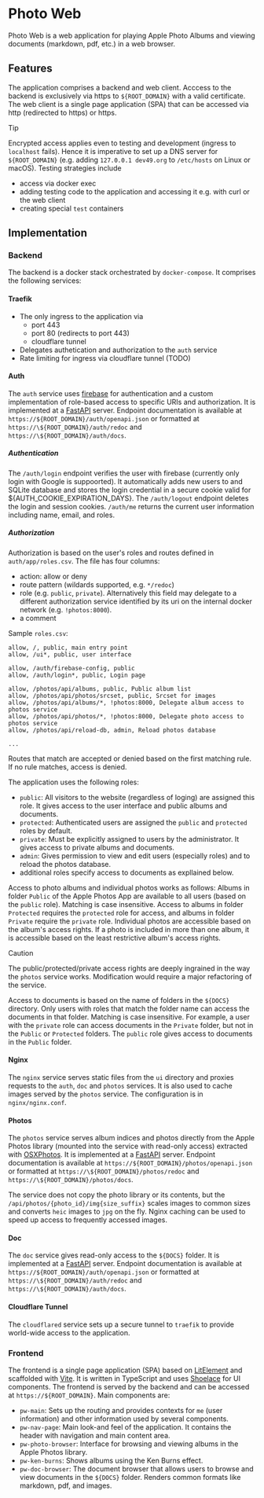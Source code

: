 # Photo Web

Photo Web is a web application for playing Apple Photo Albums and viewing documents (markdown, pdf, etc.) in a web browser.

## Features

The application comprises a backend and web client. Acccess to the backend  is exclusively via https to `${ROOT_DOMAIN}` with a valid certificate. The web client is a single page application (SPA) that can be accessed via http (redirected to https) or https.

> [!TIP]
> Encrypted access applies even to testing and development (ingress to `localhost` fails). Hence it is imperative to set up a DNS server for `${ROOT_DOMAIN}` (e.g. adding `127.0.0.1 dev49.org` to `/etc/hosts` on Linux or macOS). Testing strategies include
>
> * access via docker exec
> * adding testing code to the application and accessing it e.g. with curl or the web client
> * creating special `test` containers

## Implementation

### Backend

The backend is a docker stack orchestrated by `docker-compose`. It comprises the following services:

#### Traefik

* The only ingress to the application via
  * port 443
  * port 80 (redirects to port 443)
  * cloudflare tunnel
* Delegates authetication and authorization to the `auth` service
* Rate limiting for ingress via cloudflare tunnel (TODO)

#### Auth

The `auth` service uses [firebase](https://firebase.google.com/) for authentication and a custom implementation of role-based access to specific URIs and authorization.
It is implemented at a [FastAPI](https://fastapi.tiangolo.com/) server. Endpoint documentation is available at `https://${ROOT_DOMAIN}/auth/openapi.json` or formatted at `https://\${ROOT_DOMAIN}/auth/redoc` and `https://\${ROOT_DOMAIN}/auth/docs`.

##### Authentication

The `/auth/login` endpoint verifies the user with firebase (currently only login with Google is suppoorted). It automatically adds new users to and SQLite database and stores the login credential in a secure cookie valid for ${AUTH_COOKIE_EXPIRATION_DAYS}. The `/auth/logout` endpoint deletes the login and session cookies. `/auth/me` returns the current user information including name, email, and roles.

##### Authorization

Authorization is based on the user's roles and routes defined in `auth/app/roles.csv`. The file has four columns:

* action: allow or deny
* route pattern (wildards supported, e.g. `*/redoc`)
* role (e.g. `public`, `private`). Alternatively this field may delegate to a different authorization service identified by its uri on the internal docker network (e.g. `!photos:8000`).
* a comment

Sample `roles.csv`:

```csv
allow, /, public, main entry point
allow, /ui*, public, user interface

allow, /auth/firebase-config, public
allow, /auth/login*, public, Login page

allow, /photos/api/albums, public, Public album list
allow, /photos/api/photos/srcset, public, Srcset for images
allow, /photos/api/albums/*, !photos:8000, Delegate album access to photos service
allow, /photos/api/photos/*, !photos:8000, Delegate photo access to photos service
allow, /photos/api/reload-db, admin, Reload photos database

...
```

Routes that match are accepted or denied based on the first matching rule. If no rule matches, access is denied.

The application uses the following roles:

* `public`: All visitors to the website (regardless of loging) are assigned this role. It gives access to the user interface and public albums and documents.
* `protected`: Authenticated users are assigned the `public` and `protected` roles by default.
* `private`: Must be explicitly assigned to users by the administrator. It gives access to private albums and documents.
* `admin`: Gives permission to view and edit users (especially roles) and to reload the photos database.
* additional roles specify access to documents as expllained below.

Access to photo albums and individual photos works as follows: Albums in folder `Public` of the Apple Photos App are available to all users (based on the `public` role). Matching is case insensitive. Access to albums in folder `Protected` requires the `protected` role for access, and albums in folder `Private` require the `private` role. Individual photos are accessible based on the album's access rights. If a photo is included in more than one album, it is accessible based on the least restrictive album's access rights.

> [!CAUTION]
> The public/protected/private access rights are deeply ingrained in the way the `photos` service works. Modification would require a major refactoring of the service.

Access to documents is based on the name of folders in the `${DOCS}` directory. Only users with roles that match the folder name can access the documents in that folder. Matching is case insensitive. For example, a user with the `private` role can access documents in the `Private` folder, but not in the `Public` or `Protected` folders. The `public` role gives access to documents in the `Public` folder.

#### Nginx

The `nginx` service serves static files from the `ui` directory and proxies requests to the `auth`, `doc` and `photos` services. It is also used to cache images served by the `photos` service. The configuration is in `nginx/nginx.conf`.

#### Photos

The `photos` service serves album indices and photos directly from the Apple Photos library (mounted into the service with read-only access) extracted with [OSXPhotos](https://github.com/RhetTbull/osxphotos). It is implemented at a [FastAPI](https://fastapi.tiangolo.com/) server. Endpoint documentation is available at `https://${ROOT_DOMAIN}/photos/openapi.json` or formatted at `https://\${ROOT_DOMAIN}/photos/redoc` and `https://\${ROOT_DOMAIN}/photos/docs`.

The service does not copy the photo library or its contents, but the `/api/photos/{photo_id}/img{size_suffix}` scales images to common sizes and converts `heic` images to `jpg` on the fly. Nginx caching can be used to speed up access to frequently accessed images.

#### Doc

The `doc` service gives read-only access to the `${DOCS}` folder. It is implemented at a [FastAPI](https://fastapi.tiangolo.com/) server. Endpoint documentation is available at `https://${ROOT_DOMAIN}/auth/openapi.json` or formatted at `https://\${ROOT_DOMAIN}/auth/redoc` and `https://\${ROOT_DOMAIN}/auth/docs`.

#### Cloudflare Tunnel

The `cloudflared` service sets up a secure tunnel to `traefik` to provide world-wide access to the application.

### Frontend

The frontend is a single page application (SPA) based on [LitElement](https://lit.dev/) and scaffolded with [Vite](https://vitejs.dev/). It is written in TypeScript and uses [Shoelace](https://shoelace.style/) for UI components. The frontend is served by the backend and can be accessed at `https://${ROOT_DOMAIN}`. Main components are:

* `pw-main`: Sets up the routing and provides contexts for `me` (user information) and other information used by several components.
* `pw-nav-page`: Main look-and feel of the application. It contains the header with navigation and main content area.
* `pw-photo-browser`: Interface for browsing and viewing albums in the Apple Photos library.
* `pw-ken-burns`: Shows albums using the Ken Burns effect.
* `pw-doc-browser`: The document browser that allows users to browse and view documents in the `${DOCS}` folder. Renders common formats like markdown, pdf, and images.
